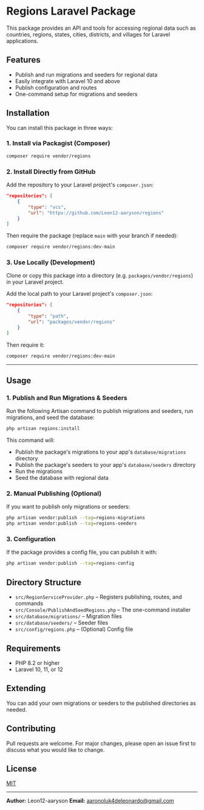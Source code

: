 # Regions Laravel Package

This package provides an API and tools for accessing regional data such as countries, regions, states, cities, districts, and villages for Laravel applications.

## Features

- Publish and run migrations and seeders for regional data
- Easily integrate with Laravel 10 and above
- Publish configuration and routes
- One-command setup for migrations and seeders

## Installation

You can install this package in three ways:

### 1. Install via Packagist (Composer)

```bash
composer require vendor/regions
```

### 2. Install Directly from GitHub

Add the repository to your Laravel project's `composer.json`:

```json
"repositories": [
    {
        "type": "vcs",
        "url": "https://github.com/Leon12-aaryson/regions"
    }
]
```

Then require the package (replace `main` with your branch if needed):

```bash
composer require vendor/regions:dev-main
```

### 3. Use Locally (Development)

Clone or copy this package into a directory (e.g. `packages/vendor/regions`) in your Laravel project.

Add the local path to your Laravel project's `composer.json`:

```json
"repositories": [
    {
        "type": "path",
        "url": "packages/vendor/regions"
    }
]
```

Then require it:

```bash
composer require vendor/regions:dev-main
```

---

## Usage

### 1. Publish and Run Migrations & Seeders

Run the following Artisan command to publish migrations and seeders, run migrations, and seed the database:

```bash
php artisan regions:install
```

This command will:

- Publish the package's migrations to your app's `database/migrations` directory
- Publish the package's seeders to your app's `database/seeders` directory
- Run the migrations
- Seed the database with regional data

### 2. Manual Publishing (Optional)

If you want to publish only migrations or seeders:

```bash
php artisan vendor:publish --tag=regions-migrations
php artisan vendor:publish --tag=regions-seeders
```

### 3. Configuration

If the package provides a config file, you can publish it with:

```bash
php artisan vendor:publish --tag=regions-config
```

## Directory Structure

- `src/RegionServiceProvider.php` – Registers publishing, routes, and commands
- `src/Console/PublishAndSeedRegions.php` – The one-command installer
- `src/database/migrations/` – Migration files
- `src/database/seeders/` – Seeder files
- `src/config/regions.php` – (Optional) Config file

## Requirements

- PHP 8.2 or higher
- Laravel 10, 11, or 12

## Extending

You can add your own migrations or seeders to the published directories as needed.

## Contributing

Pull requests are welcome. For major changes, please open an issue first to discuss what you would like to change.

## License

[MIT](LICENSE)

---

**Author:** Leon12-aaryson
**Email:** aaronoluk4deleonardo@gmail.com